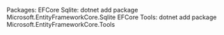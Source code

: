 
Packages:
	EFCore Sqlite: dotnet add package Microsoft.EntityFrameworkCore.Sqlite
	EFCore Tools: dotnet add package Microsoft.EntityFrameworkCore.Tools 
